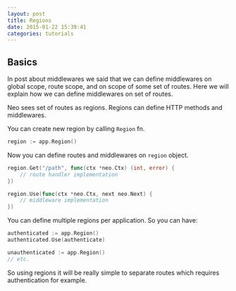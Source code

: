 ```yaml
---
layout: post
title: Regions
date: 2015-01-22 15:39:41
categories: tutorials
---
```


## Basics

In post about middlewares we said that we can define middlewares on global scope, route scope, and on scope of some set of routes. Here we will explain how we can define middlewares on set of routes.

Neo sees set of routes as regions. Regions can define HTTP methods and middlewares.

You can create new region by calling ``Region`` fn.

```Go
region := app.Region()
```

Now you can define routes and middlewares on ```region``` object.

```Go
region.Get("/path", func(ctx *neo.Ctx) (int, error) {
    // route handler implementation
})

region.Use(func(ctx *neo.Ctx, next neo.Next) {
    // middleware implementation
})
```

You can define multiple regions per application. So you can have:

```Go
authenticated := app.Region()
authenticated.Use(authenticate)

unauthenticated := app.Region()
// etc.
```

So using regions it will be really simple to separate routes which requires authentication for example.
